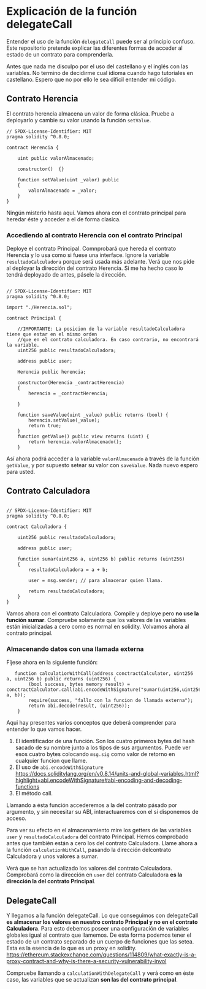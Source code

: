 # Explicación de la función delegateCall 

Entender el uso de la función ```delegateCall``` puede ser al principio confuso. 
Este repositorio pretende explicar las diferentes formas de acceder al estado de un contrato para comprenderla.

Antes que nada me disculpo por el uso del castellano y el inglés con las variables. 
No termino de decidirme cual idioma cuando hago tutoriales en castellano.
Espero que no por ello le sea díficil entender mi código.


## Contrato Herencia

El contrato herencia almacena un valor de forma clásica. 
Pruebe a deployarlo y cambie su valor usando la función ```setValue```.
```solidity
// SPDX-License-Identifier: MIT
pragma solidity ^0.8.0;

contract Herencia {

    uint public valorAlmacenado;
    
    constructor()  {}

    function setValue(uint _valor) public 
    {
        valorAlmacenado = _valor;
    }
}
```
Ningún misterio hasta aquí.
Vamos ahora con el contrato principal para heredar éste  y acceder a el de forma clasica.

### Accediendo al contrato Herencia con el contrato Principal

Deploye el contrato Principal. 
Comnprobará que hereda el contrato Herencia y lo usa como si fuese una interface.
Ignore la variable ```resultadoCalculadora``` porque será usada más adelante.
Verá que nos pide al deployar la dirección del contrato Herencia.
Si me ha hecho caso lo tendrá deployado de antes, pásele la dirección.

```solidity

// SPDX-License-Identifier: MIT
pragma solidity ^0.8.0;

import "./Herencia.sol";

contract Principal {

    //IMPORTANTE: La posicion de la variable resultadoCalculadora tiene que estar en el mismo orden
    //que en el contrato calculadora. En caso contrario, no encontrará la variable.
    uint256 public resultadoCalculadora;
    
    address public user;
    
    Herencia public herencia;
    
    constructor(Herencia _contractHerencia)  
    {
        herencia = _contractHerencia;

    }
    
    function saveValue(uint _value) public returns (bool) {
        herencia.setValue(_value);
        return true;
    }
    function getValue() public view returns (uint) {
        return herencia.valorAlmacenado();
    }

```
Así ahora podrá acceder a la variable ```valorAlmacenado``` a través de la función ```getValue```, y por supuesto setear su valor con ``` saveValue ```.
Nada nuevo espero para usted.

## Contrato Calculadora

```solidity

// SPDX-License-Identifier: MIT
pragma solidity ^0.8.0;

contract Calculadora {

    uint256 public resultadoCalculadora;
    
    address public user;

    function sumar(uint256 a, uint256 b) public returns (uint256) 
    {
        resultadoCalculadora = a + b;

        user = msg.sender; // para almacenar quien llama. 
        
        return resultadoCalculadora;
    }
}
```
Vamos ahora con el contrato Calculadora.
Compile y deploye pero __no use la función sumar__.
Compruebe solamente que los valores de las variables están inicializadas a cero como es normal en solidity.
Volvamos ahora al contrato principal.

### Almacenando datos con una llamada externa

Fíjese ahora en la siguiente función:

```solidity
   function calculationWithCall(address conctractCalculator, uint256 a, uint256 b) public returns (uint256) {
        (bool success, bytes memory result) = conctractCalculator.call(abi.encodeWithSignature("sumar(uint256,uint256)", a, b));
        require(success, "fallo con la funcion de llamada externa");
        return abi.decode(result, (uint256));
    }
```
Aqui hay presentes varios conceptos que deberá comprender para entender lo que vamos hacer. 

1. El identificador de una función. Son los cuatro primeros bytes del hash sacado de su nombre junto a los tipos de sus argumentos.
Puede ver esos cuatro bytes colocando ```msg.sig``` como valor de retorno en cualquier funcion que llame.  
2. El uso de ``` abi.encodeWithSignature ``` https://docs.soliditylang.org/en/v0.8.14/units-and-global-variables.html?highlight=abi.encodeWithSignature#abi-encoding-and-decoding-functions
3. El método call. 

Llamando a ésta función accederemos a la del contrato pásado por argumento, y sin necesitar su ABI, interactuaremos con el
si disponemos de acceso. 

Para ver su efecto en el almacenamiento mire los getters de las variables ``` user ``` y  ``` resultadoCalculadora ``` del contrato Principal.
Hemos comprobado antes que también están a cero los del contrato Calculadora.
Llame ahora a la función ``` calculationWithCall ```, pasando la dirección delcontrato Calculadora y unos valores a sumar.

Verá que se han actualizado los valores del contrato Calculadora. 
Comprobará como la dirección en ``` user ``` del contrato Calculadora __es la dirección la del contrato Principal__.

## DelegateCall

Y llegamos a la función delegateCall.
Lo que conseguimos con delegateCall __es almacenar los valores en nuestro contrato Principal y no en el contrato Calculadora__. 
Para esto debemos poseer una configuración de variables globales igual al contrato que llamemos.
De esta forma podemos tener el estado de un contrato separado de un cuerpo de funciones que las setea.
Esta es la esencia de lo que es un proxy en solidity. https://ethereum.stackexchange.com/questions/114809/what-exactly-is-a-proxy-contract-and-why-is-there-a-security-vulnerability-invol


Compruebe llamando a ``` calculationWithDelegateCall ``` y verá como en éste caso, las variables que se actualizan __son las del contrato principal__.

